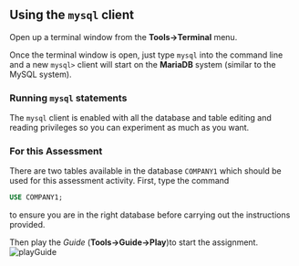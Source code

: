 ## Using the `mysql` client
Open up a terminal window from the **Tools->Terminal** menu.

Once the terminal window is open, just type `mysql` into the command line and a new `mysql>` client will start on the **MariaDB** system (similar to the MySQL system). 

### Running `mysql` statements
The `mysql` client is enabled with all the database and table editing and reading privileges so you can experiment as much as you want.

### For this Assessment
There are two tables available in the database `COMPANY1` which should be used for this assessment activity.  First, type the command 
```sql
USE COMPANY1;
```
to ensure you are in the right database before carrying out the instructions provided.

Then play the *Guide* (**Tools->Guide->Play**)to start the assignment.
![playGuide](https://global.codio.com/platform/readme.resources/playGuide.png)